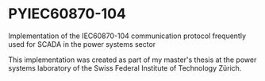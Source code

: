 # PYIEC60870-104
Implementation of the IEC60870-104 communication protocol frequently used for SCADA in the power systems sector

This implementation was created as part of my master's thesis at the power systems laboratory of the Swiss Federal Institute of Technology Zürich.
